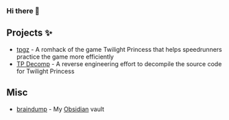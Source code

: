 ### Hi there 👋

## Projects ✨

- [tpgz](https://github.com/zsrtp/tpgz) - A romhack of the game Twilight Princess that helps speedrunners practice the game more efficiently
- [TP Decomp](https://github.com/zeldaret/tp) - A reverse engineering effort to decompile the source code for Twilight Princess

## Misc

- [braindump](https://github.com/Pheenoh/braindump) - My [Obsidian](https://obsidian.md/) vault
